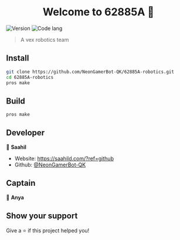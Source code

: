 <h1 align="center">
Welcome to 62885A 👋
</h1>
<p>
  <img alt="Version" src="https://img.shields.io/badge/version-0.0.1-blue.svg?cacheSeconds=2592000" />
  <img src="https://img.shields.io/badge/-c++-black?logo=c%2B%2B&style=social" alt="Code lang" />
</p>

> A vex robotics team

## Install

```sh
git clone https://github.com/NeonGamerBot-QK/62885A-robotics.git
cd 62885A-robotics
pros make
```

## Build

```sh
pros make
```

## Developer

👤 **Saahil**

* Website: <https://saahild.com/?ref=github>
* Github: [@NeonGamerBot-QK](https://github.com/NeonGamerBot-QK)

## Captain

👤 **Anya**


## Show your support

Give a ⭐️ if this project helped you!

<!-- ***
_This README was generated with ❤️ by [readme-md-generator](https://github.com/kefranabg/readme-md-generator)_ -->
